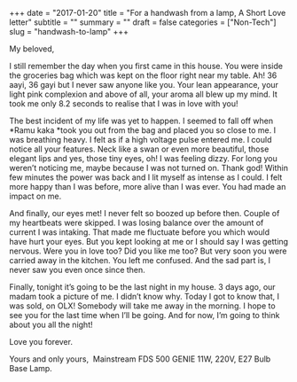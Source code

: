 +++
date = "2017-01-20"
title = "For a handwash from a lamp, A Short Love letter"
subtitle = ""
summary = ""
draft = false
categories = ["Non-Tech"]
slug = "handwash-to-lamp"
+++

My beloved,

I still remember the day when you first came in this house. You were inside the groceries bag which was kept on the floor right near my table. Ah! 36 aayi, 36 gayi but I never saw anyone like you. Your lean appearance, your light pink complexion and above of all, your aroma all blew up my mind. It took me only 8.2 seconds to realise that I was in love with you!

The best incident of my life was yet to happen. I seemed to fall off when *Ramu kaka *took you out from the bag and placed you so close to me. I was breathing heavy. I felt as if a high voltage pulse entered me. I could notice all your features. Neck like a swan or even more beautiful, those elegant lips and yes, those tiny eyes, oh! I was feeling dizzy. For long you weren’t noticing me, maybe because I was not turned on. Thank god! Within few minutes the power was back and I lit myself as intense as I could. I felt more happy than I was before, more alive than I was ever. You had made an impact on me.

And finally, our eyes met! I never felt so boozed up before then. Couple of my heartbeats were skipped. I was losing balance over the amount of current I was intaking. That made me fluctuate before you which would have hurt your eyes. But you kept looking at me or I should say I was getting nervous. Were you in love too? Did you like me too? But very soon you were carried away in the kitchen. You left me confused. And the sad part is, I never saw you even once since then.

Finally, tonight it’s going to be the last night in my house. 3 days ago, our madam took a picture of me. I didn’t know why. Today I got to know that, I was sold, on OLX! Somebody will take me away in the morning. I hope to see you for the last time when I’ll be going. And for now, I’m going to think about you all the night!

Love you forever.

Yours and only yours, 
Mainstream FDS 500 GENIE 11W, 220V, E27 Bulb Base Lamp.

